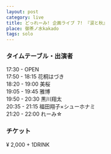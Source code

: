 ```yaml
---
layout: post
category: live
title: どっれーみ! 企画ライブ 7! 『涙と秋』
place: 御茶ノ水kakado
tags: solo
---
```


### タイムテーブル・出演者

17:30 - OPEN  
17:50 - 18:15 花桐はづき  
18:20 - 19:00 美桜  
19:05 - 19:45 雅博  
19:50 - 20:30 黒川翔太  
20:35 - 21:15 福田翔子×シューホナミ  
21:20 - 22:00 れーみ&#x2606;

### チケット

&yen; 2,000 + 1DRINK